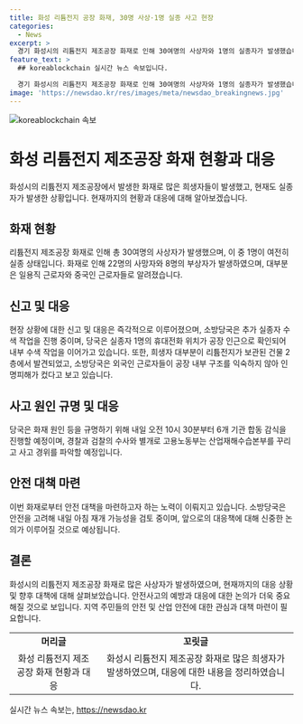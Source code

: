 ```yaml
---
title: 화성 리튬전지 공장 화재, 30명 사상·1명 실종 사고 현장
categories:
  - News
excerpt: >
  경기 화성시의 리튬전지 제조공장 화재로 인해 30여명의 사상자와 1명의 실종자가 발생했습니다. 현재 소방관들은 실종자 수색 작업을 진행 중이며, 사망자와 부상자의 상황을 파악하고 있습니다. 화재 원인을 규명하기 위해 당국은 내일 감식을 실시할 예정이며, 경찰, 검찰, 고용노동부 등이 사고 경위를 조사 중입니다. 현장에서는 김유아 기자가 전하는 취재내용입니다.
feature_text: >
  ## koreablockchain 실시간 뉴스 속보입니다.

  경기 화성시의 리튬전지 제조공장 화재로 인해 30여명의 사상자와 1명의 실종자가 발생했습니다. 현재 소방관들은 실종자 수색 작업을 진행 중이며, 사망자와 부상자의 상황을 파악하고 있습니다. 화재 원인을 규명하기 위해 당국은 내일 감식을 실시할 예정이며, 경찰, 검찰, 고용노동부 등이 사고 경위를 조사 중입니다. 현장에서는 김유아 기자가 전하는 취재내용입니다.
image: 'https://newsdao.kr/res/images/meta/newsdao_breakingnews.jpg'
---
```


<p><img src="https://newsdao.kr/res/images/meta/newsdao_breakingnews.jpg" alt="koreablockchain 속보" /></p>

<h1 data-ke-size="size24">화성 리튬전지 제조공장 화재 현황과 대응</h1>

<p data-ke-size="size16">화성시의 리튬전지 제조공장에서 발생한 화재로 많은 희생자들이 발생했고, 현재도 실종자가 발생한 상황입니다. 현재까지의 현황과 대응에 대해 알아보겠습니다.</p>

<h2 data-ke-size="size26">화재 현황</h2>

<p>리튬전지 제조공장 화재로 인해 총 30여명의 사상자가 발생했으며, 이 중 1명이 여전히 실종 상태입니다. 화재로 인해 22명의 사망자와 8명의 부상자가 발생하였으며, 대부분은 일용직 근로자와 중국인 근로자들로 알려졌습니다.</p>

<h2 data-ke-size="size26">신고 및 대응</h2>

<p>현장 상황에 대한 신고 및 대응은 즉각적으로 이루어졌으며, 소방당국은 추가 실종자 수색 작업을 진행 중이며, 당국은 실종자 1명의 휴대전화 위치가 공장 인근으로 확인되어 내부 수색 작업을 이어가고 있습니다. 또한, 희생자 대부분이 리튬전지가 보관된 건물 2층에서 발견되었고, 소방당국은 외국인 근로자들이 공장 내부 구조를 익숙하지 않아 인명피해가 컸다고 보고 있습니다.</p>

<h2 data-ke-size="size26">사고 원인 규명 및 대응</h2>

<p>당국은 화재 원인 등을 규명하기 위해 내일 오전 10시 30분부터 6개 기관 합동 감식을 진행할 예정이며, 경찰과 검찰의 수사와 별개로 고용노동부는 산업재해수습본부를 꾸리고 사고 경위를 파악할 예정입니다.</p>

<h2 data-ke-size="size26">안전 대책 마련</h2>

<p>이번 화재로부터 안전 대책을 마련하고자 하는 노력이 이뤄지고 있습니다. 소방당국은 안전을 고려해 내일 아침 재개 가능성을 검토 중이며, 앞으로의 대응책에 대해 신중한 논의가 이루어질 것으로 예상됩니다.</p>

<h2 data-ke-size="size26">결론</h2>

<p>화성시의 리튬전지 제조공장 화재로 많은 사상자가 발생하였으며, 현재까지의 대응 상황 및 향후 대책에 대해 살펴보았습니다. 안전사고의 예방과 대응에 대한 논의가 더욱 중요해질 것으로 보입니다. 지역 주민들의 안전 및 산업 안전에 대한 관심과 대책 마련이 필요합니다.</p>

<table>
    <tr>
        <td style="text-align: center; height: 17px;"><b>머리글</b></td>
        <td style="text-align: center; height: 17px;"><b>꼬릿글</b></td>
    </tr>
    <tr>
        <td style="text-align: center;">화성 리튬전지 제조공장 화재 현황과 대응</td>
        <td style="text-align: center;">화성시 리튬전지 제조공장 화재로 많은 희생자가 발생하였으며, 대응에 대한 내용을 정리하였습니다.</td>
    </tr>
</table>
실시간 뉴스 속보는, <a href="https://newsdao.kr" rel="dofollow">https://newsdao.kr</a>


